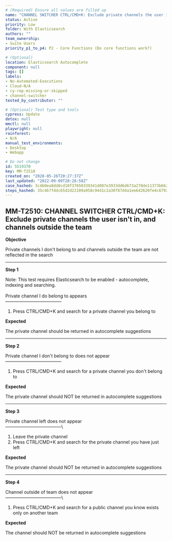 ```yaml
---
# (Required) Ensure all values are filled up
name: "CHANNEL SWITCHER CTRL/CMD+K: Exclude private channels the user isn't in, and channels outside the team"
status: Active
priority: Low
folder: With Elasticsearch
authors: ""
team_ownership:
- Suite Users
priority_p1_to_p4: P2 - Core Functions (Do core functions work?)

# (Optional)
location: Elasticsearch Autocomplete
component: null
tags: []
labels:
- No-Automated-Executions
- Cloud-N/A
- cy-rep-missing-or-skipped
- channel-switcher
tested_by_contributor: ""

# (Optional) Test type and tools
cypress: Update
detox: null
mmctl: null
playwright: null
rainforest:
- N/A
manual_test_environments:
- Desktop
- Webapp

# Do not change
id: 5519370
key: MM-T2510
created_on: "2020-05-26T20:27:37Z"
last_updated: "2022-09-09T20:28:58Z"
case_hashed: 3c4b0ea8dd8cd10f37650339341d087e3933dd6d673a270de11373b662d808614dace8903896fc5549ccf66b1ffc0878
steps_hashed: 35c4b7fddc65d2d22109a958c94d1c2a30f87d4a1ee642620fe4c67926c23f704a51cb00c82dcfb058d518b8ad47fccc
---
```


<!-- (Auto-generated) Based on frontmatter's "key" and "name" -->

## MM-T2510: CHANNEL SWITCHER CTRL/CMD+K: Exclude private channels the user isn't in, and channels outside the team

**Objective**

Private channels I don't belong to and channels outside the team are not reflected in the search

---

**Step 1**

Note: This test requires Elasticsearch to be enabled - autocomplete, indexing and searching.\
\
Private channel I do belong to appears\
–––––––––––––––––––––––––

1. Press CTRL/CMD+K and search for a private channel you belong to

**Expected**

The private channel should be returned in autocomplete suggestions

---

**Step 2**

Private channel I don't belong to does not appear\
–––––––––––––––––––––––––

1. Press CTRL/CMD+K and search for a private channel you don't belong to

**Expected**

The private channel should NOT be returned in autocomplete suggestions

---

**Step 3**

Private channel left does not appear\
–––––––––––––––––––––––––\\

1. Leave the private channel
2. Press CTRL/CMD+K and search for the private channel you have just left

**Expected**

The private channel should NOT be returned in autocomplete suggestions

---

**Step 4**

Channel outside of team does not appear\
–––––––––––––––––––––––––\\

1. Press CTRL/CMD+K and search for a public channel you know exists only on another team

**Expected**

The channel should NOT be returned in autocomplete suggestions
